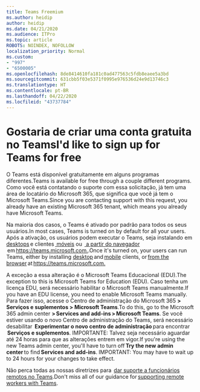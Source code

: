 ```yaml
---
title: Teams Freemium
ms.author: heidip
author: heidip
ms.date: 04/21/2020
ms.audience: ITPro
ms.topic: article
ROBOTS: NOINDEX, NOFOLLOW
localization_priority: Normal
ms.custom:
- "997"
- "6500005"
ms.openlocfilehash: 8de8414610fa181c0ad477563c5fdb8eaee5a3bd
ms.sourcegitcommit: 631cbb5f03e5371f0995e976536d24e9d13746c3
ms.translationtype: HT
ms.contentlocale: pt-BR
ms.lasthandoff: 04/22/2020
ms.locfileid: "43737784"
---
```

# <a name="id-like-to-sign-up-for-teams-for-free"></a><span data-ttu-id="d5015-102">Gostaria de criar uma conta gratuita no Teams</span><span class="sxs-lookup"><span data-stu-id="d5015-102">I'd like to sign up for Teams for free</span></span>

<span data-ttu-id="d5015-103">O Teams está disponível gratuitamente em alguns programas diferentes.</span><span class="sxs-lookup"><span data-stu-id="d5015-103">Teams is available for free through a couple different programs.</span></span> <span data-ttu-id="d5015-104">Como você está contatando o suporte com essa solicitação, já tem uma área de locatário do Microsoft 365, que significa que você já tem o Microsoft Teams.</span><span class="sxs-lookup"><span data-stu-id="d5015-104">Since you are contacting support with this request, you already have an existing Microsoft 365 tenant, which means you already have Microsoft Teams.</span></span>

<span data-ttu-id="d5015-105">Na maioria dos casos, o Teams é ativado por padrão para todos os seus usuários.</span><span class="sxs-lookup"><span data-stu-id="d5015-105">In most cases, Teams is turned on by default for all your users.</span></span> <span data-ttu-id="d5015-106">Após a ativação, os usuários podem executar o Teams, seja instalando em [desktops](https://docs.microsoft.com/MicrosoftTeams/get-clients#desktop-client) e clientes [ móveis](https://docs.microsoft.com/MicrosoftTeams/get-clients#mobile-clients) ou  [ a partir do navegador ](https://docs.microsoft.com/MicrosoftTeams/get-clients#web-client) em <https://teams.microsoft.com.>.</span><span class="sxs-lookup"><span data-stu-id="d5015-106">Once it's turned on, your users can run Teams, either by installing [desktop](https://docs.microsoft.com/MicrosoftTeams/get-clients#desktop-client) and [mobile](https://docs.microsoft.com/MicrosoftTeams/get-clients#mobile-clients) clients, or [from the browser](https://docs.microsoft.com/MicrosoftTeams/get-clients#web-client) at <https://teams.microsoft.com.></span></span>

<span data-ttu-id="d5015-107">A exceção a essa alteração é o Microsoft Teams Educacional (EDU).</span><span class="sxs-lookup"><span data-stu-id="d5015-107">The exception to this is Microsoft Teams for Education (EDU).</span></span> <span data-ttu-id="d5015-108">Caso tenha um licença EDU, será necessário habilitar o Microsoft Teams manualmente.</span><span class="sxs-lookup"><span data-stu-id="d5015-108">If you have an EDU license, you need to enable Microsoft Teams manually.</span></span> <span data-ttu-id="d5015-109">Para fazer isso, acesse o Centro de administração do Microsoft 365 **> Serviços e suplementos > Microsoft Teams**.</span><span class="sxs-lookup"><span data-stu-id="d5015-109">To do this, go to the Microsoft 365 admin center **> Services and add-ins > Microsoft Teams**.</span></span> <span data-ttu-id="d5015-110">Se você estiver usando o novo Centro de administração do Teams, será necessário desabilitar  **Experimentar o novo centro de administração** para encontrar  **Serviços e suplementos**. IMPORTANTE: Talvez seja necessário aguardar até 24 horas para que as alterações entrem em vigor.</span><span class="sxs-lookup"><span data-stu-id="d5015-110">If you're using the new Teams admin center, you'll have to turn off **Try the new admin center** to find **Services and add-ins**. IMPORTANT: You may have to wait up to 24 hours for your changes to take effect.</span></span>

<span data-ttu-id="d5015-111">Não perca todas as nossas diretrizes para  [dar suporte a funcionários remotos no Teams](https://docs.microsoft.com/MicrosoftTeams/support-remote-work-with-teams).</span><span class="sxs-lookup"><span data-stu-id="d5015-111">Don't miss all of our guidance for [supporting remote workers with Teams](https://docs.microsoft.com/MicrosoftTeams/support-remote-work-with-teams).</span></span>
